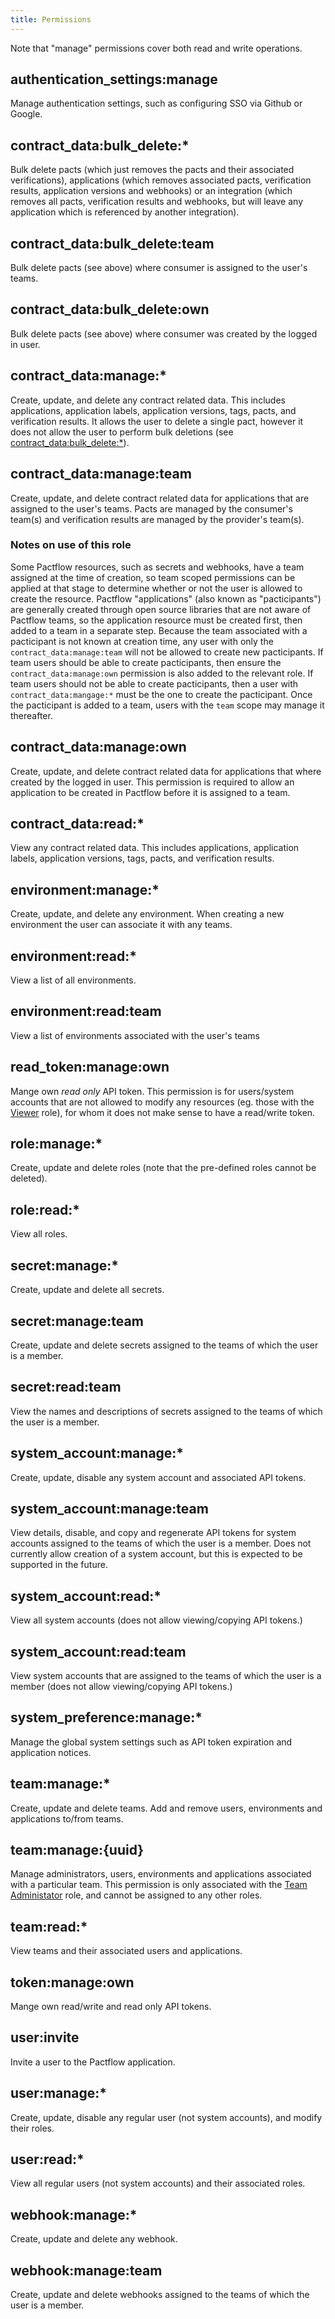 ```yaml
---
title: Permissions
---
```


Note that "manage" permissions cover both read and write operations.

## authentication_settings:manage

Manage authentication settings, such as configuring SSO via Github or Google.

## contract_data:bulk_delete:*

Bulk delete pacts (which just removes the pacts and their associated verifications), applications (which removes associated pacts, verification results, application versions and webhooks) or an integration (which removes all pacts, verification results and webhooks, but will leave any application which is referenced by another integration).

## contract_data:bulk_delete:team

Bulk delete pacts (see above) where consumer is assigned to the user's teams.

## contract_data:bulk_delete:own

Bulk delete pacts (see above) where consumer was created by the logged in user.

## contract_data:manage:*

Create, update, and delete any contract related data. This includes applications, application labels, application versions, tags, pacts, and verification results. It allows the user to delete a single pact, however it does not allow the user to perform bulk deletions (see [contract_data:bulk_delete:\*](#contract_data-bulk_delete)).

## contract_data:manage:team

Create, update, and delete contract related data for applications that are assigned to the user's teams. Pacts are managed by the consumer's team(s) and verification results are managed by the provider's team(s). 

### Notes on use of this role

Some Pactflow resources, such as secrets and webhooks, have a team assigned at the time of creation, so team scoped permissions can be applied at that stage to determine whether or not the user is allowed to create the resource. Pactflow "applications" (also known as "pacticipants") are generally created through open source libraries that are not aware of Pactflow teams, so the application resource must be created first, then added to a team in a separate step. Because the team associated with a pacticipant is not known at creation time, any user with only the `contract_data:manage:team` will not be allowed to create new pacticipants. If team users should be able to create pacticipants, then ensure the `contract_data:manage:own` permission is also added to the relevant role. If team users should not be able to create pacticipants, then a user with `contract_data:mangage:*` must be the one to create the pacticipant. Once the pacticipant is added to a team, users with the `team` scope may manage it thereafter.

## contract_data:manage:own

Create, update, and delete contract related data for applications that where created by the logged in user. This permission is required to allow an application to be created in Pactflow before it is assigned to a team.

## contract_data:read:*

View any contract related data. This includes applications, application labels, application versions, tags, pacts, and verification results.

## environment:manage:*

Create, update, and delete any environment. When creating a new environment the user can associate it with any teams.

## environment:read:*

View a list of all environments.

## environment:read:team

View a list of environments associated with the user's teams

## read_token:manage:own

Mange own *read only* API token. This permission is for users/system accounts that are not allowed to modify any resources (eg. those with the [Viewer](./predefined-roles#viewer) role), for whom it does not make sense to have a read/write token.

## role:manage:*

Create, update and delete roles (note that the pre-defined roles cannot be deleted).

## role:read:*

View all roles.

## secret:manage:*

Create, update and delete all secrets.

## secret:manage:team

Create, update and delete secrets assigned to the teams of which the user is a member.

## secret:read:team

View the names and descriptions of secrets assigned to the teams of which the user is a member.

## system_account:manage:*

Create, update, disable any system account and associated API tokens.

## system_account:manage:team

View details, disable, and copy and regenerate API tokens for system accounts assigned to the teams of which the user is a member. Does not currently allow creation of a system account, but this is expected to be supported in the future.

## system_account:read:*

View all system accounts (does not allow viewing/copying API tokens.)

## system_account:read:team

View system accounts that are assigned to the teams of which the user is a member (does not allow viewing/copying API tokens.)

## system_preference:manage:*

Manage the global system settings such as API token expiration and application notices.

## team:manage:*

Create, update and delete teams. Add and remove users, environments and applications to/from teams.

## team:manage:{uuid}

Manage administrators, users, environments and applications associated with a particular team. This permission is only associated with the [Team Administator](./predefined-roles#team-administrator) role, and cannot be assigned to any other roles.

## team:read:*

View teams and their associated users and applications.

## token:manage:own

Mange own read/write and read only API tokens.

## user:invite

Invite a user to the Pactflow application.

## user:manage:*

Create, update, disable any regular user (not system accounts), and modify their roles.

## user:read:*

View all regular users (not system accounts) and their associated roles.

## webhook:manage:*

Create, update and delete any webhook.

## webhook:manage:team

Create, update and delete webhooks assigned to the teams of which the user is a member.
